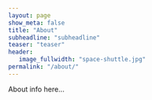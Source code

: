 ```yaml
---
layout: page
show_meta: false
title: "About"
subheadline: "subheadline"
teaser: "teaser"
header:
   image_fullwidth: "space-shuttle.jpg"
permalink: "/about/"
---
```


About info here...
